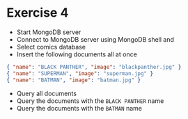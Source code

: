 # Exercise 4

- Start MongoDB server
- Connect to MongoDB server using MongoDB shell and
- Select comics database
- Insert the following documents all at once

```json
{ "name": "BLACK PANTHER", "image": "blackpanther.jpg" }
{ "name": "SUPERMAN", "image": "superman.jpg" }
{ "name": "BATMAN", "image": "batman.jpg" }
```

- Query all documents
- Query the documents with the `BLACK PANTHER` name
- Query the documents with the `BATMAN` name
